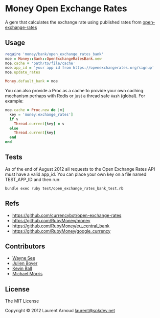 # Money Open Exchange Rates

A gem that calculates the exchange rate using published rates from
[open-exchange-rates](http://josscrowcroft.github.com/open-exchange-rates/)

## Usage

```ruby
require 'money/bank/open_exchange_rates_bank'
moe = Money::Bank::OpenExchangeRatesBank.new
moe.cache = 'path/to/file/cache'
moe.app_id = 'your app id from https://openexchangerates.org/signup'
moe.update_rates

Money.default_bank = moe
```

You can also provide a Proc as a cache to provide your own caching mechanism
perhaps with Redis or just a thread safe `Hash` (global). For example:

```ruby
moe.cache = Proc.new do |v|
  key = 'money:exchange_rates']
  if v
    Thread.current[key] = v
  else
    Thread.current[key]
  end
end
```

## Tests

As of the end of August 2012 all requests to the Open Exchange Rates API must
have a valid app_id. You can place your own key on a file named TEST_APP_ID and
then run:

  ```bundle exec ruby test/open_exchange_rates_bank_test.rb```

## Refs

* https://github.com/currencybot/open-exchange-rates
* https://github.com/RubyMoney/money
* https://github.com/RubyMoney/eu_central_bank
* https://github.com/RubyMoney/google_currency

## Contributors

* [Wayne See](https://github.com/weynsee)
* [Julien Boyer](https://github.com/chatgris)
* [Kevin Ball](https://github.com/kball)
* [Michael Morris](https://github.com/mtcmorris)


## License
The MIT License

Copyright © 2012 Laurent Arnoud <laurent@spkdev.net>
